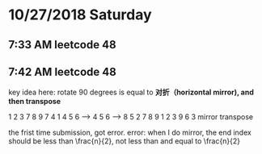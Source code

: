 # 10/27/2018        Saturday
## 7:33 AM leetcode 48
## 7:42 AM leetcode 48

key idea here: rotate 90 degrees is equal to **对折（horizontal mirror), and then transpose**

1 2 3          7  8  9       7  4  1 
4 5 6   -->    4  5  6  -->  8  5  2
7 8 9          1  2  3       9  6  3
        mirror         transpose

the frist time submission, got error. 
error: when I do mirror, the end index should be less than \frac{n}{2}, not less than and equal to \frac{n}{2}
